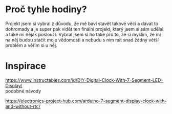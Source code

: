 # Proč tyhle hodiny?

Projekt jsem si vybral z důvodu, že mě baví stavět takové věci a dávat to dohromady a je super pak vidět ten finální projekt, který jsem si sám udělal a také mi nějak poslouží. Vybral jsem si ho také pro to, že si myslím, že mi na něj budou stačit moje vědomosti a nebudu s ním mít snad žádný větší problém a věřím si u něj.

# Inspirace

https://www.instructables.com/id/DIY-Digital-Clock-With-7-Segment-LED-Display/     
podobné návody

https://electronics-project-hub.com/arduino-7-segment-display-clock-with-and-without-rtc/
